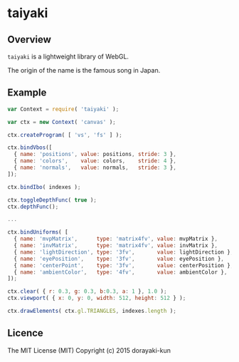 # taiyaki

## Overview

`taiyaki` is a lightweight library of WebGL.

The origin of the name is the famous song in Japan.

## Example

``` js
var Context = require( 'taiyaki' );

var ctx = new Context( 'canvas' );

ctx.createProgram( [ 'vs', 'fs' ] );

ctx.bindVbos([
  { name: 'positions', value: positions, stride: 3 },
  { name: 'colors',    value: colors,    stride: 4 },
  { name: 'normals',   value: normals,   stride: 3 },
]);

ctx.bindIbo( indexes );

ctx.toggleDepthFunc( true );
ctx.depthFunc();

...

ctx.bindUniforms( [
  { name: 'mvpMatrix',      type: 'matrix4fv', value: mvpMatrix },
  { name: 'invMatrix',      type: 'matrix4fv', value: invMatrix },
  { name: 'lightDirection', type: '3fv',       value: lightDirection },
  { name: 'eyePosition',    type: '3fv',       value: eyePosition },
  { name: 'centerPoint',    type: '3fv',       value: centerPosition },
  { name: 'ambientColor',   type: '4fv',       value: ambientColor },
]);

ctx.clear( { r: 0.3, g: 0.3, b:0.3, a: 1 }, 1.0 );
ctx.viewport( { x: 0, y: 0, width: 512, height: 512 } );

ctx.drawElements( ctx.gl.TRIANGLES, indexes.length );
```

## Licence

The MIT License (MIT) Copyright (c) 2015 dorayaki-kun
